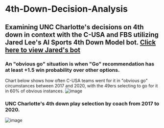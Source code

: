 # 4th-Down-Decision-Analysis

## Examining UNC Charlotte's decisions on 4th down in context with the C-USA and FBS utilizing Jared Lee's AI Sports 4th Down Model bot. [Click here to view Jared's bot](https://kazink.shinyapps.io/cfb_fourth_down/)  
### An "obvious go" situation is when "Go" recommendation has at least +1.5 win probability over other options.
 Chart below shows how often C-USA teams went for it in "obvious go" circumstances between 2017 and 2020, with the 49ers selecting to go for it in 60% of obvious instances.
![image](https://user-images.githubusercontent.com/45406746/130714687-12446a7f-53d3-43ff-8934-fe6030c5a932.png)
### UNC Charlotte's 4th down play selection by coach from 2017 to 2020.  
![image](https://user-images.githubusercontent.com/45406746/130716220-adc4e9c9-ff1e-44a6-a042-0823f960ee00.png)
